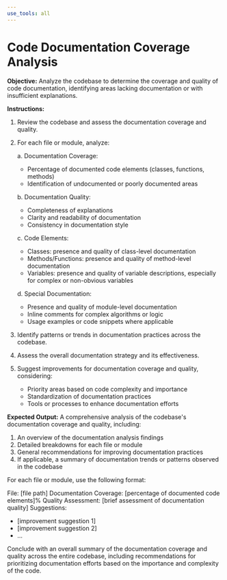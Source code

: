 ```yaml
---
use_tools: all
---
```

# Code Documentation Coverage Analysis

**Objective:** Analyze the codebase to determine the coverage and quality of code documentation, identifying areas lacking documentation or with insufficient explanations.

**Instructions:**

1. Review the codebase and assess the documentation coverage and quality.

2. For each file or module, analyze:

   a. Documentation Coverage:
      - Percentage of documented code elements (classes, functions, methods)
      - Identification of undocumented or poorly documented areas

   b. Documentation Quality:
      - Completeness of explanations
      - Clarity and readability of documentation
      - Consistency in documentation style

   c. Code Elements:
      - Classes: presence and quality of class-level documentation
      - Methods/Functions: presence and quality of method-level documentation
      - Variables: presence and quality of variable descriptions, especially for complex or non-obvious variables

   d. Special Documentation:
      - Presence and quality of module-level documentation
      - Inline comments for complex algorithms or logic
      - Usage examples or code snippets where applicable

3. Identify patterns or trends in documentation practices across the codebase.

4. Assess the overall documentation strategy and its effectiveness.

5. Suggest improvements for documentation coverage and quality, considering:
   - Priority areas based on code complexity and importance
   - Standardization of documentation practices
   - Tools or processes to enhance documentation efforts

**Expected Output:** A comprehensive analysis of the codebase's documentation coverage and quality, including:

1. An overview of the documentation analysis findings
2. Detailed breakdowns for each file or module
3. General recommendations for improving documentation practices
4. If applicable, a summary of documentation trends or patterns observed in the codebase

For each file or module, use the following format:

File: [file path]
Documentation Coverage: [percentage of documented code elements]%
Quality Assessment: [brief assessment of documentation quality]
Suggestions:
- [improvement suggestion 1]
- [improvement suggestion 2]
- ...

Conclude with an overall summary of the documentation coverage and quality across the entire codebase, including recommendations for prioritizing documentation efforts based on the importance and complexity of the code.

